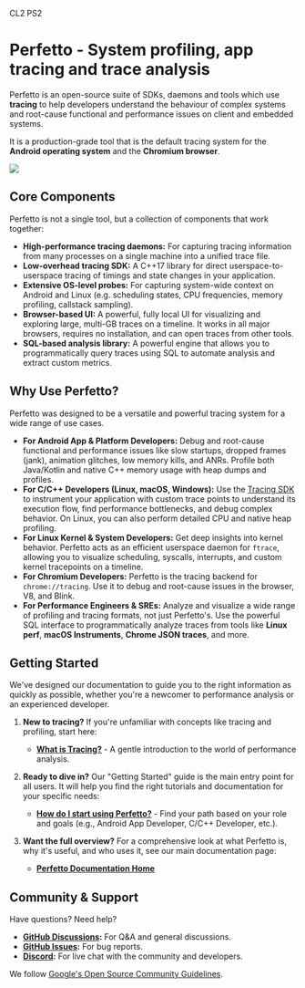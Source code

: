 CL2 PS2
# Perfetto - System profiling, app tracing and trace analysis

Perfetto is an open-source suite of SDKs, daemons and tools which use
**tracing** to help developers understand the behaviour of complex systems and
root-cause functional and performance issues on client and embedded systems.

It is a production-grade tool that is the default tracing system for the
**Android operating system** and the **Chromium browser**.

![](docs/images/perfetto-stack.svg)

## Core Components

Perfetto is not a single tool, but a collection of components that work
together:

- **High-performance tracing daemons:** For capturing tracing information from
  many processes on a single machine into a unified trace file.
- **Low-overhead tracing SDK:** A C++17 library for direct
  userspace-to-userspace tracing of timings and state changes in your
  application.
- **Extensive OS-level probes:** For capturing system-wide context on Android
  and Linux (e.g. scheduling states, CPU frequencies, memory profiling,
  callstack sampling).
- **Browser-based UI:** A powerful, fully local UI for visualizing and exploring
  large, multi-GB traces on a timeline. It works in all major browsers, requires
  no installation, and can open traces from other tools.
- **SQL-based analysis library:** A powerful engine that allows you to
  programmatically query traces using SQL to automate analysis and extract
  custom metrics.

## Why Use Perfetto?

Perfetto was designed to be a versatile and powerful tracing system for a wide
range of use cases.

- **For Android App & Platform Developers:** Debug and root-cause functional and
  performance issues like slow startups, dropped frames (jank), animation
  glitches, low memory kills, and ANRs. Profile both Java/Kotlin and native C++
  memory usage with heap dumps and profiles.
- **For C/C++ Developers (Linux, macOS, Windows):** Use the
  [Tracing SDK](docs/instrumentation/tracing-sdk.md) to instrument your
  application with custom trace points to understand its execution flow, find
  performance bottlenecks, and debug complex behavior. On Linux, you can also
  perform detailed CPU and native heap profiling.
- **For Linux Kernel & System Developers:** Get deep insights into kernel
  behavior. Perfetto acts as an efficient userspace daemon for `ftrace`,
  allowing you to visualize scheduling, syscalls, interrupts, and custom kernel
  tracepoints on a timeline.
- **For Chromium Developers:** Perfetto is the tracing backend for
  `chrome://tracing`. Use it to debug and root-cause issues in the browser, V8,
  and Blink.
- **For Performance Engineers & SREs:** Analyze and visualize a wide range of
  profiling and tracing formats, not just Perfetto's. Use the powerful SQL
  interface to programmatically analyze traces from tools like **Linux perf**,
  **macOS Instruments**, **Chrome JSON traces**, and more.

## Getting Started

We've designed our documentation to guide you to the right information as
quickly as possible, whether you're a newcomer to performance analysis or an
experienced developer.

1.  **New to tracing?** If you're unfamiliar with concepts like tracing and
    profiling, start here:

    - [**What is Tracing?**](https://perfetto.dev/docs/tracing-101) - A gentle
      introduction to the world of performance analysis.

2.  **Ready to dive in?** Our "Getting Started" guide is the main entry point
    for all users. It will help you find the right tutorials and documentation
    for your specific needs:

    - [**How do I start using Perfetto?**](https://perfetto.dev/docs/getting-started/start-using-perfetto) -
      Find your path based on your role and goals (e.g., Android App Developer,
      C/C++ Developer, etc.).

3.  **Want the full overview?** For a comprehensive look at what Perfetto is,
    why it's useful, and who uses it, see our main documentation page:
    - [**Perfetto Documentation Home**](https://perfetto.dev/docs/)

## Community & Support

Have questions? Need help?

- **[GitHub Discussions](https://github.com/google/perfetto/discussions/categories/q-a):**
  For Q&A and general discussions.
- **[GitHub Issues](https://github.com/google/perfetto/issues):** For bug
  reports.
- **[Discord](https://discord.gg/35ShE3A):** For live chat with the community
  and developers.

We follow
[Google's Open Source Community Guidelines](https://opensource.google/conduct/).
